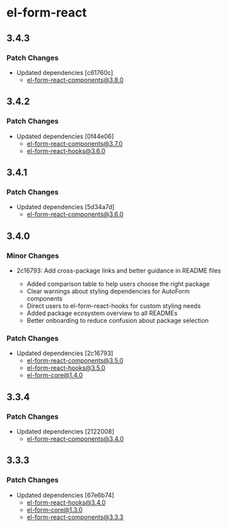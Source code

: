 # el-form-react

## 3.4.3

### Patch Changes

- Updated dependencies [c61760c]
  - el-form-react-components@3.8.0

## 3.4.2

### Patch Changes

- Updated dependencies [0f44e06]
  - el-form-react-components@3.7.0
  - el-form-react-hooks@3.6.0

## 3.4.1

### Patch Changes

- Updated dependencies [5d34a7d]
  - el-form-react-components@3.6.0

## 3.4.0

### Minor Changes

- 2c16793: Add cross-package links and better guidance in README files

  - Added comparison table to help users choose the right package
  - Clear warnings about styling dependencies for AutoForm components
  - Direct users to el-form-react-hooks for custom styling needs
  - Added package ecosystem overview to all READMEs
  - Better onboarding to reduce confusion about package selection

### Patch Changes

- Updated dependencies [2c16793]
  - el-form-react-components@3.5.0
  - el-form-react-hooks@3.5.0
  - el-form-core@1.4.0

## 3.3.4

### Patch Changes

- Updated dependencies [2122008]
  - el-form-react-components@3.4.0

## 3.3.3

### Patch Changes

- Updated dependencies [67e6b74]
  - el-form-react-hooks@3.4.0
  - el-form-core@1.3.0
  - el-form-react-components@3.3.3
